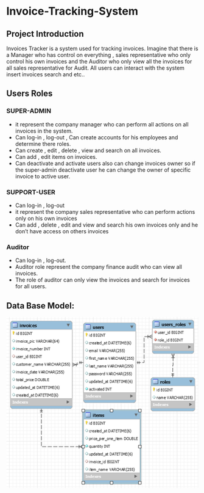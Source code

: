 # Invoice-Tracking-System
## Project Introduction
Invoices Tracker is a system used for tracking invoices.
Imagine that there is a Manager who has control on everything  ,
sales representative who only control his own invoices and 
the Auditor who only view all the invoices for all sales representative for Audit.
All users can interact with the system insert invoices search and etc..

## Users Roles

### SUPER-ADMIN
 - it represent the company manager who can perform all actions on all invoices in the system.
 - Can log-in , log-out , Can create accounts for his employees and determine there roles.
 - Can create , edit , delete , view and search on all invoices.
 - Can add , edit items on invoices.
 - Can deactivate and activate users also can change invoices owner so if the super-admin deactivate user he can change the owner of specific invoice to active user. 
### SUPPORT-USER
 - Can log-in , log-out
 - it represent the company sales representative who can perform actions only on his own invoices
 - Can add , delete , edit and view and search his own invoices only and he don’t have access on others invoices
### Auditor
  - Can log-in , log-out.
  - Auditor role represent the company finance audit who can view all invoices.
  - The role of auditor can only view the invoices and search for invoices for all users.

## Data Base Model:
   ![](ScreenShoots/DataBase%20Model.PNG)



